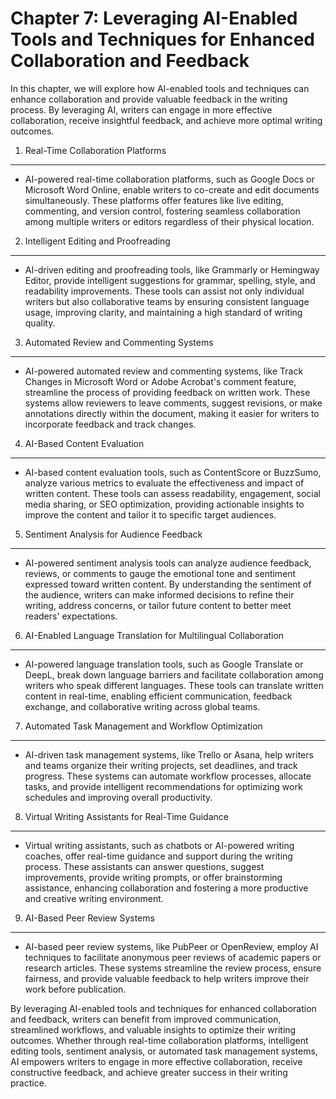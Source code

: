 Chapter 7: Leveraging AI-Enabled Tools and Techniques for Enhanced Collaboration and Feedback
=============================================================================================

In this chapter, we will explore how AI-enabled tools and techniques can enhance collaboration and provide valuable feedback in the writing process. By leveraging AI, writers can engage in more effective collaboration, receive insightful feedback, and achieve more optimal writing outcomes.

1. Real-Time Collaboration Platforms
------------------------------------

* AI-powered real-time collaboration platforms, such as Google Docs or Microsoft Word Online, enable writers to co-create and edit documents simultaneously. These platforms offer features like live editing, commenting, and version control, fostering seamless collaboration among multiple writers or editors regardless of their physical location.

2. Intelligent Editing and Proofreading
---------------------------------------

* AI-driven editing and proofreading tools, like Grammarly or Hemingway Editor, provide intelligent suggestions for grammar, spelling, style, and readability improvements. These tools can assist not only individual writers but also collaborative teams by ensuring consistent language usage, improving clarity, and maintaining a high standard of writing quality.

3. Automated Review and Commenting Systems
------------------------------------------

* AI-powered automated review and commenting systems, like Track Changes in Microsoft Word or Adobe Acrobat's comment feature, streamline the process of providing feedback on written work. These systems allow reviewers to leave comments, suggest revisions, or make annotations directly within the document, making it easier for writers to incorporate feedback and track changes.

4. AI-Based Content Evaluation
------------------------------

* AI-based content evaluation tools, such as ContentScore or BuzzSumo, analyze various metrics to evaluate the effectiveness and impact of written content. These tools can assess readability, engagement, social media sharing, or SEO optimization, providing actionable insights to improve the content and tailor it to specific target audiences.

5. Sentiment Analysis for Audience Feedback
-------------------------------------------

* AI-powered sentiment analysis tools can analyze audience feedback, reviews, or comments to gauge the emotional tone and sentiment expressed toward written content. By understanding the sentiment of the audience, writers can make informed decisions to refine their writing, address concerns, or tailor future content to better meet readers' expectations.

6. AI-Enabled Language Translation for Multilingual Collaboration
-----------------------------------------------------------------

* AI-powered language translation tools, such as Google Translate or DeepL, break down language barriers and facilitate collaboration among writers who speak different languages. These tools can translate written content in real-time, enabling efficient communication, feedback exchange, and collaborative writing across global teams.

7. Automated Task Management and Workflow Optimization
------------------------------------------------------

* AI-driven task management systems, like Trello or Asana, help writers and teams organize their writing projects, set deadlines, and track progress. These systems can automate workflow processes, allocate tasks, and provide intelligent recommendations for optimizing work schedules and improving overall productivity.

8. Virtual Writing Assistants for Real-Time Guidance
----------------------------------------------------

* Virtual writing assistants, such as chatbots or AI-powered writing coaches, offer real-time guidance and support during the writing process. These assistants can answer questions, suggest improvements, provide writing prompts, or offer brainstorming assistance, enhancing collaboration and fostering a more productive and creative writing environment.

9. AI-Based Peer Review Systems
-------------------------------

* AI-based peer review systems, like PubPeer or OpenReview, employ AI techniques to facilitate anonymous peer reviews of academic papers or research articles. These systems streamline the review process, ensure fairness, and provide valuable feedback to help writers improve their work before publication.

By leveraging AI-enabled tools and techniques for enhanced collaboration and feedback, writers can benefit from improved communication, streamlined workflows, and valuable insights to optimize their writing outcomes. Whether through real-time collaboration platforms, intelligent editing tools, sentiment analysis, or automated task management systems, AI empowers writers to engage in more effective collaboration, receive constructive feedback, and achieve greater success in their writing practice.
